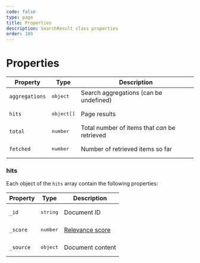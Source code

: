 ```yaml
---
code: false
type: page
title: Properties
description: SearchResult class properties
order: 100
---
```


# Properties

| Property | Type | Description |
|--- |--- |--- |
| `aggregations` | <pre>object</pre> | Search aggregations (can be undefined) |
| `hits` | <pre>object[]</pre> | Page results |
| `total` | <pre>number</pre> |  Total number of items that _can_ be retrieved |
| `fetched` | <pre>number</pre> | Number of retrieved items so far |

### hits

Each object of the `hits` array contain the following properties:

| Property | Type | Description |
|--- |--- |--- |
| `_id` | <pre>string</pre> | Document ID |
| `_score` | <pre>number</pre> | [Relevance score](https://www.elastic.co/guide/en/elasticsearch/guide/current/relevance-intro.html) |
| `_source` | <pre>object</pre> | Document content |
